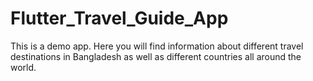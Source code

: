 # Flutter_Travel_Guide_App
This is a demo app. Here you will find information about different travel destinations in Bangladesh as well as different countries all around the world.
